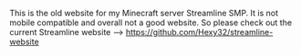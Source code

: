 This is the old website for my Minecraft server Streamline SMP. It is not mobile compatible and overall not a good website. 
So please check out the current Streamline website --> https://github.com/Hexy32/streamline-website
